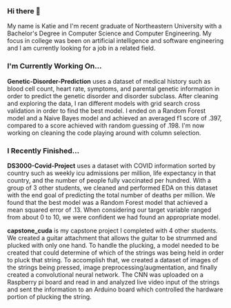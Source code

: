 ### Hi there 👋

My name is Katie and I'm recent graduate of Northeastern University with a Bachelor's Degree in Computer Science and Computer Engineering. My focus in college was been on artificial intelligence and software engineering and I am currently looking for a job in a related field.

### I'm Currently Working On...
**Genetic-Disorder-Prediction** uses a dataset of medical history such as blood cell count, heart rate, symptoms, and parental genetic information in order to predict the genetic disorder and disorder subclass. After cleaning and exploring the data, I ran different models with grid search cross validation in order to find the best model. I ended on a Random Forest model and a Naive Bayes model and achieved an averaged f1 score of .397, compared to a score achieved with random guessing of .198. I'm now working on cleaning the code playing around with column selection.

### I Recently Finished...
**DS3000-Covid-Project** uses a dataset with COVID information sorted by country such as weekly icu admissions per million, life expectancy in that country, and the number of people fully vaccinated per hundred. With a group of 3 other students, we cleaned and performed EDA on this dataset with the end goal of predicting the total number of deaths per million. We found that the best model was a Random Forest model that achieved a mean squared error of .13. When considering our target variable ranged from about 0 to 10, we were confident we had found an appropriate model.

**capstone_cuda** is my capstone project I completed with 4 other students. We created a guitar attachment that allows the guitar to be strummed and plucked with only one hand. To handle the plucking, a model needed to be created that could determine of which of the strings was being held in order to pluck that string. To accomplish that, we created a dataset of images of the strings being pressed, image preprocessing/augmentation, and finally created a convolutional neural network. The CNN was uploaded on a Raspberry pi board and read in and analyzed live video input of the strings and sent the information to an Arduino board which controlled the hardware portion of plucking the string.
